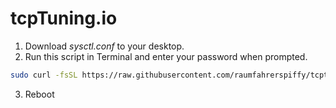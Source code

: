 # tcpTuning.io

1. Download *sysctl.conf* to your desktop.
2. Run this script in Terminal and enter your password when prompted.

```bash
sudo curl -fsSL https://raw.githubusercontent.com/raumfahrerspiffy/tcptuning.io/master/sysctl.conf -o /etc/sysctl.conf -s
```

3. Reboot
